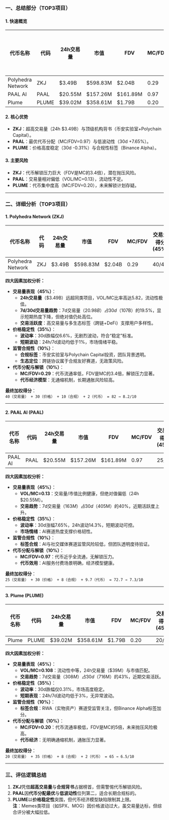### 一、总结部分（TOP3项目）

#### 1. 快速概览
| 代币名称          | 代码  | 24h交易量      | 市值        | FDV         | MC/FDV | 总评分(1-10分) |
|-------------------|-------|----------------|-------------|-------------|--------|----------------|
| Polyhedra Network | ZKJ   | $3.49B         | $598.83M    | $2.04B      | 0.29   | 8.2            |
| PAAL AI           | PAAL  | $20.55M        | $157.26M    | $161.89M    | 0.97   | 7.3            |
| Plume             | PLUME | $39.02M        | $358.61M    | $1.79B      | 0.20   | 6.5            |

#### 2. 核心优势
- **ZKJ**：超高交易量（24h $3.49B）与顶级机构背书（币安实验室+Polychain Capital）。
- **PAAL**：最优代币分配（MC/FDV=0.97）与低波动性（30d +7.65%）。
- **PLUME**：价格高度稳定（30d -0.31%）与合规性标签（Binance Alpha）。

#### 3. 主要风险
- **ZKJ**：代币解锁压力巨大（FDV是MC的3.4倍），潜在抛压风险。
- **PAAL**：交易量相对偏低（VOL/MC=0.13），流动性不足。
- **PLUME**：代币集中度高（MC/FDV=0.20），未来解锁计划存疑。

---

### 二、详细分析（TOP3项目）

#### 1. **Polyhedra Network (ZKJ)**
| 代币名称          | 代码 | 24h交易量 | 市值     | FDV      | MC/FDV | 交易量得分(45%) | 价格稳定性得分(35%) | 合规性得分(10%) | 代币分配得分(10%) | 总评分 |
|-------------------|------|-----------|----------|----------|--------|------------------|---------------------|-----------------|-------------------|--------|
| Polyhedra Network | ZKJ  | $3.49B    | $598.83M | $2.04B   | 0.29   | 40/45            | 30/35               | 10/10           | 2/10              | 8.2    |

**四大因素加权分析：**
- **交易量表现（45%）**：
  - **24h交易量**（$3.49B）远超同类项目，VOL/MC比率高达5.82，流动性极佳。
  - **7d/30d交易量趋势**：7d交易量（$20.98B）占30d（$107B）的19.5%，显示短期热度下降，但绝对值仍处高位。
  - **交易活跃度**：高交易量与多生态标签（跨链+DeFi）支撑用户多样性。
- **价格稳定性（35%）**：
  - **波动率**：30d跌幅仅6.6%，无剧烈波动，符合“稳定”标准。
  - **短期波动**：24h/7d波动均低于1%，市场情绪平稳。
- **监管合规性（10%）**：
  - **合规标签**：币安实验室与Polychain Capital投资，团队背景透明。
  - **生态定位**：跨链协议属于合规友好赛道，无政策风险。
- **代币分配与解锁（10%）**：
  - **MC/FDV=0.29**：代币流通率低，FDV是MC的3.4倍，解锁压力显著。
  - **代币经济模型**：无通缩机制，长期通胀风险较高。

**最终加权得分**：  
`40（交易量） + 30（价格） + 10（合规） + 2（代币） = 82 → 8.2/10`

---

#### 2. **PAAL AI (PAAL)**
| 代币名称 | 代码  | 24h交易量 | 市值     | FDV      | MC/FDV | 交易量得分(45%) | 价格稳定性得分(35%) | 合规性得分(10%) | 代币分配得分(10%) | 总评分 |
|----------|-------|-----------|----------|----------|--------|------------------|---------------------|-----------------|-------------------|--------|
| PAAL AI  | PAAL  | $20.55M   | $157.26M | $161.89M | 0.97   | 25/45            | 30/35               | 8/10            | 9.7/10            | 7.3    |

**四大因素加权分析：**
- **交易量表现（45%）**：
  - **VOL/MC=0.13**：交易量/市值比例健康，但绝对值偏低（24h $20.55M）。
  - **交易趋势**：7d交易量（$163M）占30d（$405M）的40%，近期活跃度上升。
- **价格稳定性（35%）**：
  - **波动率**：30d涨幅7.65%，24h波动14.3%，短期波动可控。
  - **市场情绪**：AI赛道热度支撑价格韧性。
- **监管合规性（10%）**：
  - **标签合规**：AI与社交媒体赛道监管风险较低，但团队透明度待验证。
- **代币分配与解锁（10%）**：
  - **MC/FDV=0.97**：代币近乎全流通，无解锁压力。
  - **代币效用**：AI服务付费场景明确，经济模型健康。

**最终加权得分**：  
`25（交易量） + 30（价格） + 8（合规） + 9.7（代币） = 72.7 → 7.3/10`

---

#### 3. **Plume (PLUME)**
| 代币名称 | 代码   | 24h交易量 | 市值     | FDV      | MC/FDV | 交易量得分(45%) | 价格稳定性得分(35%) | 合规性得分(10%) | 代币分配得分(10%) | 总评分 |
|----------|--------|-----------|----------|----------|--------|------------------|---------------------|-----------------|-------------------|--------|
| Plume    | PLUME  | $39.02M   | $358.61M | $1.79B   | 0.20   | 20/45            | 35/35               | 8/10            | 2/10              | 6.5    |

**四大因素加权分析：**
- **交易量表现（45%）**：
  - **VOL/MC=0.108**：流动性中等，24h交易量（$39M）与市值匹配。
  - **交易趋势**：7d交易量（$308M）占30d（$716M）的43%，近期交易活跃。
- **价格稳定性（35%）**：
  - **波动率**：30d跌幅仅0.31%，市场高度稳定。
  - **短期表现**：24h/7d波动均低于3%，无异常波动。
- **监管合规性（10%）**：
  - **标签合规**：RWA（实物资产）赛道受监管关注，但Binance Alpha标签加分。
- **代币分配与解锁（10%）**：
  - **MC/FDV=0.20**：代币流通率极低，FDV是MC的5倍，未来抛压风险极高。
  - **代币经济**：无明确通缩机制，通胀压力显著。

**最终加权得分**：  
`20（交易量） + 35（价格） + 8（合规） + 2（代币） = 65 → 6.5/10`

---

### 三、评估逻辑总结
1. **ZKJ**凭借**超高交易量**与**合规背书**占据榜首，但需警惕代币解锁风险。
2. **PAAL**因**代币分配最优**与**低波动性**位列第二，适合长期合规标的。
3. **PLUME**以**价格稳定性**突围，但代币经济模型缺陷限制其上限。  
**注**：Memes类项目（如SPX、MOG）因价格波动过大，虽交易量达标，但综合评分被大幅拉低。